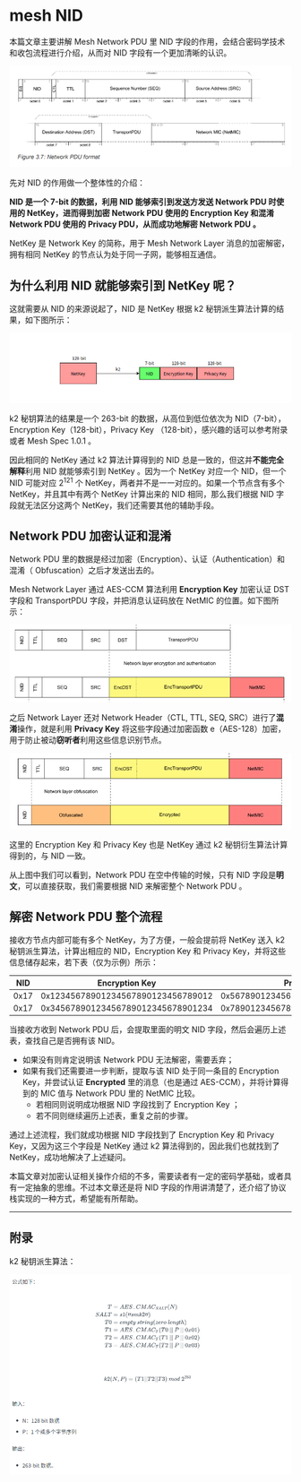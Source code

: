 # mesh NID

本篇文章主要讲解 Mesh Network PDU 里 NID 字段的作用，会结合密码学技术和收包流程进行介绍，从而对 NID 字段有一个更加清晰的认识。

![](images/image-20210819105226523.png)

先对 NID 的作用做一个整体性的介绍：

**NID 是一个 7-bit 的数据，利用 NID 能够索引到发送方发送 Network PDU 时使用的 NetKey，进而得到加密 Network PDU 使用的 Encryption Key 和混淆 Network PDU 使用的 Privacy PDU，从而成功地解密 Network PDU 。**

NetKey 是 Network Key 的简称，用于 Mesh Network Layer 消息的加密解密，拥有相同 NetKey 的节点认为处于同一子网，能够相互通信。

## **为什么利用 NID 就能够索引到 NetKey 呢？**

这就需要从 NID 的来源说起了，NID 是 NetKey 根据 k2 秘钥派生算法计算的结果，如下图所示：

![](images/image-20210819111331864.png)

k2 秘钥算法的结果是一个 263-bit 的数据，从高位到低位依次为 NID（7-bit），Encryption Key（128-bit），Privacy Key （128-bit），感兴趣的话可以参考附录或者 Mesh Spec 1.0.1 。

因此相同的 NetKey 通过 k2 算法计算得到的 NID 总是一致的，但这并**不能完全解释**利用 NID 就能够索引到 NetKey 。因为一个 NetKey 对应一个 NID，但一个 NID 可能对应 $2^{121}$​ 个 NetKey，两者并不是一一对应的。如果一个节点含有多个 NetKey，并且其中有两个 NetKey 计算出来的 NID 相同，那么我们根据 NID 字段就无法区分这两个 NetKey，我们还需要其他的辅助手段。

## Network PDU 加密认证和混淆

Network PDU 里的数据是经过加密（Encryption）、认证（Authentication）和混淆（ Obfuscation）之后才发送出去的。

Mesh Network Layer 通过 AES-CCM 算法利用 **Encryption Key** 加密认证 DST 字段和 TransportPDU 字段，并把消息认证码放在 NetMIC 的位置。如下图所示：

![](images/image-20210819112808517.png)

之后 Network Layer 还对 Network Header（CTL, TTL, SEQ, SRC）进行了**混淆**操作，就是利用 **Privacy Key** 将这些字段通过加密函数 e（AES-128）加密，用于防止被动**窃听者**利用这些信息识别节点。

![](images/image-20210819113051249.png)

这里的 Encryption Key 和 Privacy Key 也是 NetKey 通过 k2 秘钥衍生算法计算得到的，与 NID 一致。

从上图中我们可以看到，Network PDU 在空中传输的时候，只有 NID 字段是**明文**，可以直接获取，我们需要根据 NID 来解密整个 Network PDU 。

## 解密 Network PDU 整个流程

接收方节点内部可能有多个 NetKey，为了方便，一般会提前将 NetKey 送入 k2 秘钥派生算法，计算出相应的 NID，Encryption Key 和 Privacy Key，并将这些信息储存起来，若下表（仅为示例）所示：

| NID  | Encryption Key                     | Privacy Key                        |
| ---- | ---------------------------------- | ---------------------------------- |
| 0x17 | 0x12345678901234567890123456789012 | 0x56789012345678901234567890123456 |
| 0x17 | 0x34567890123456789012345678901234 | 0x78901234567890123456789012345678 |

当接收方收到 Network PDU 后，会提取里面的明文 NID 字段，然后会遍历上述表，查找自己是否拥有该 NID。

- 如果没有则肯定说明该 Network PDU 无法解密，需要丢弃；
- 如果有我们还需要进一步判断，提取与该 NID 处于同一条目的 Encryption Key，并尝试认证 **Encrypted** 里的消息（也是通过 AES-CCM），并将计算得到的 MIC 值与 Network PDU 里的 NetMIC 比较。
  - 若相同则说明成功根据 NID 字段找到了 Encryption Key ；
  - 若不同则继续遍历上述表，重复之前的步骤。

通过上述流程，我们就成功根据 NID 字段找到了 Encryption Key 和 Privacy Key，又因为这三个字段是 NetKey 通过 k2 算法得到的，因此我们也就找到了 NetKey，成功地解决了上述疑问。

本篇文章对加密认证相关操作介绍的不多，需要读者有一定的密码学基础，或者具有一定抽象的思维。不过本文章还是将 NID 字段的作用讲清楚了，还介绍了协议栈实现的一种方式，希望能有所帮助。

----

## 附录

k2 秘钥派生算法：

![](images/image-20210819115637266.png)